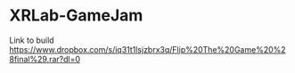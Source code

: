 # XRLab-GameJam

Link to build
https://www.dropbox.com/s/iq31t1lsjzbrx3q/Flip%20The%20Game%20%28final%29.rar?dl=0
